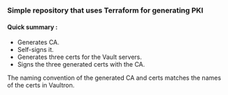 ### Simple repository that uses Terraform for generating PKI

#### Quick summary :

- Generates CA.
- Self-signs it.
- Generates three certs for the Vault servers.
- Signs the three generated certs with the CA.

The naming convention of the generated CA and certs matches the names of the certs in Vaultron.